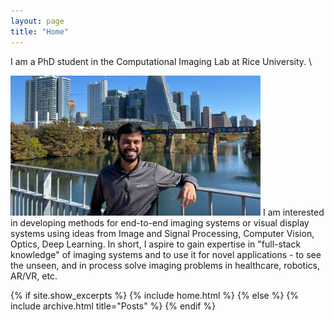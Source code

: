 ```yaml
---
layout: page
title: "Home"
---
```


I am a PhD student in the Computational Imaging Lab at Rice University. \
<!-- <img src="/images/picture0.jpg" alt="drawing" width="500"/> -->
<!--<p style="display: flex;">
  <img src="/images/picture1.jpg" alt="drawing" width="400" style="display: inline-flex;"/>
  <span style="float: right;padding-left: 20px;padding-top: 20px;">
    I am interested in developing methods for end-to-end imaging systems or visual display systems using ideas from Image and Signal Processing, Computer Vision, Optics, Deep Learning. In short, I aspire to gain expertise in "full-stack knowledge" of imaging systems and to use it for novel applications - to see the unseen, and in process solve imaging problems in healthcare, robotics, AR/VR, etc.
  </span>
</p>-->

<p class = "flex-container">
  <img src="/images/picture1.jpg" alt="drawing" width="400" class = "flex-item-left"/>
  <span style="padding-top: 20px;" class = "flex-item-right">
    I am interested in developing methods for end-to-end imaging systems or visual display systems using ideas from Image and Signal Processing, Computer Vision, Optics, Deep Learning. In short, I aspire to gain expertise in "full-stack knowledge" of imaging systems and to use it for novel applications - to see the unseen, and in process solve imaging problems in healthcare, robotics, AR/VR, etc.
  </span>
</p>

{% if site.show_excerpts %}
  {% include home.html %}
{% else %}
  {% include archive.html title="Posts" %}
{% endif %}
